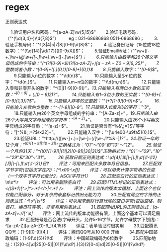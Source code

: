 # regex
正则表达式

　  1.验证用户名和密码：”^[a-zA-Z]\w{5,15}$”
　　2.验证电话号码：（”^(\\d{3,4}-)\\d{7,8}$”）
　　eg：021-68686868  0511-6868686；
　　3.验证手机号码：”^1[3|4|5|7|8][0-9]\\d{8}$”；
　　4.验证身份证号（15位或18位数字）：”^(\\d{14}|\\d{17})([0-9xX])$”；
　　5.验证Email地址：(“^\\w+([-+.]\\w+)*@\\w+([-.]\\w+)*\.\\w+([-.]\\w+)*$”)；
　　6.只能输入由数字和26个英文字母组成的字符串："(^(?![0-9]+$)(?![a-zA-Z]+$)[a-zA-Z0-9]{6,25}$)" ;
　　7.整数或者小数：^[0-9]+([.]{0,1}[0-9]+){0,1}$
　　8.只能输入数字：”^[0-9]*$”。
　　9.只能输入n位的数字：”^\\d{n}$”。
　　10.只能输入至少n位的数字：”^\\d{n,}$”。
　　11.只能输入m~n位的数字：”^\\d{m,n}$”。
　　12.只能输入零和非零开头的数字：”^(0|[1-9][0-9]*)$”。
　　13.只能输入有两位小数的正实数：”^[0-9]+(.[0-9]{2})?$”。
　　14.只能输入有1~3位小数的正实数：”^[0-9]+(\.[0-9]{1,3})?$”。
　　15.只能输入非零的正整数：”^\+?[1-9][0-9]*$”。
　　16.只能输入非零的负整数：”^\-[1-9][]0-9″*$。
　　17.只能输入长度为3的字符：”^.{3}$”。
　　18.只能输入由26个英文字母组成的字符串：”^[A-Za-z]+$”。
　　19.只能输入由26个大写英文字母组成的字符串：”^[A-Z]+$”。
　　20.只能输入由26个小写英文字母组成的字符串：”^[a-z]+$”。
　　21.验证是否含有^%&',;=?$\”等字符：”[^%&',;=?$\x22]+”。
　　22.只能输入汉字：”^[\u4e00-\u9fa5]{0,}$”。
　　23.验证URL：”^http://([\\w-]+\.)+[\\w-]+(/[\\w-./?%&=]*)?$”。
　　24.验证一年的12个月：”^(0?[1-9]|1[0-2])$”正确格式为：”01″～”09″和”10″～”12″。
　　25.验证一个月的31天：”^((0?[1-9])|((1|2)[0-9])|30|31)$”正确格式为；”01″～”09″、”10″～”29″和“30”~“31”。
　　26.获取日期正则表达式：\\d{4}[年|\-|\.]\\d{\1-\12}[月|\-|\.]\\d{\1-\31}日?
　　评注：可用来匹配大多数年月日信息。
　　27.匹配双字节字符(包括汉字在内)：[^\x00-\xff]
　　评注：可以用来计算字符串的长度（一个双字节字符长度计2，ASCII字符计1）
　　28.匹配空白行的正则表达式：\n\s*\r
　　评注：可以用来删除空白行
　　29.匹配HTML标记的正则表达式：<(\S*?)[^>]*>.*?</>|<.*? />
　　评注：网上流传的版本太糟糕，上面这个也仅仅能匹配部分，对于复杂的嵌套标记依旧无能为力
　　30.匹配首尾空白字符的正则表达式：^\s*|\s*$
　　评注：可以用来删除行首行尾的空白字符(包括空格、制表符、换页符等等)，非常有用的表达式
　　31.匹配网址URL的正则表达式：[a-zA-z]+://[^\s]*
　　评注：网上流传的版本功能很有限，上面这个基本可以满足需求
　　32.匹配帐号是否合法(字母开头，允许5-16字节，允许字母数字下划线)：^[a-zA-Z][a-zA-Z0-9_]{4,15}$
　　评注：表单验证时很实用
　　33.匹配腾讯QQ号：[1-9][0-9]\{4,\}
　　评注：腾讯QQ号从10 000 开始
　　34.匹配中国邮政编码：[1-9]\\d{5}(?!\d)
　　评注：中国邮政编码为6位数字
　　35.匹配ip地址：((2[0-4]\\d|25[0-5]|[01]?\\d\\d?)\.){3}(2[0-4]\\d|25[0-5]|[01]?\\d\\d?)
